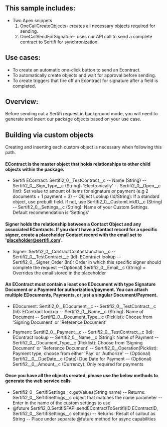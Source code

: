 ## This sample includes:

* Two Apex snippets
    1. OneCallCreateObjects- creates all necessary objects required for sending.
    2. OneCallSendForSignature- uses our API call to send a complete contract to Sertifi for synchronization.

## Use cases:

* To create an automatic one-click button to send an Econtract.
* To automatically create objects and wait for approval before sending.
* To create triggers that fire off an Econtract for signature after a field is completed.

## Overview:
Before sending out a Sertifi request in background mode, you will need to generate and insert our package objects based on your use case.

## Building via custom objects
Creating and inserting each custom object is necessary when following this path.

#### EContract is the master object that holds relationships to other child objects within the package.
- Sertifi EContract: Sertifi2_0__TestContract__c
-- Name (String)
-- Sertifi2_0__Sign_Type__c (String): 'Electronically'
-- Sertifi2_0__Open__c (Int): Set value to amount of items for signature or payment (e.g 2 documents + 1 payment = 3)
-- Object Lookup (Id/String): If a standard object, use prebuilt field. If not, use Sertifi2_0__CustomLinkID__c (String)
-- Sertifi2_0__Settings__c (String): Name of your Custom Settings. Default recommendation is 'Settings'

#### Signer holds the relationship between a Contact Object and any associated EContracts. If you don't have a Contact record for a specific signer, create a placeholder Contact record with the email set to 'placeholder@sertifi.com'.
- Signer: Sertifi2_0__ContractContactJunction__c
-- Sertifi2_0__TestContract__c (Id): EContract lookup
-- Sertifi2_0__Signer_Order (Int): Order in which this specific signer should complete the request
--(Optional) Sertifi2_0__Email__c (String) = Overrides the email stored in the placeholder

#### An EContract must contain a least one EDocument with type Signature Document or a Payment for authorization/payment. You can attach multiple EDocuments, Payments, or just a singular Document/Payment.
- EDocument: Sertifi2_0__EDocument__c
-- Sertifi2_0__TestContract__c (Id): EContract lookup
-- Sertifi2_0__Name__c (String): Name of Document
-- Sertifi2_0__Document_Type__c (Picklist): Choose from 'Signing Document' or 'Reference Document'

- Payment: Sertifi2_0__Payment__c
-- Sertifi2_0__TestContract__c (Id): EContract lookup
-- Sertifi2_0__Name__c (String): Name of Payment
-- Sertifi2_0__Document_Type__c (Picklist): Choose from 'Signing Document' or 'Reference Document'
-- Sertifi2_0__Operation(Picklist): Payment type, choose from either 'Pay' or 'Authorize'
-- (Optional) Sertifi2__0__DueDate__c (Date): Due Date for Payment
-- (Optional) Sertifi2__0__Amount__c (Currency): Only required for payments
#### Once you have all the objects created, please use the below methods to generate the web service calls

- Sertifi2_0__SertifiSettings__c.getValues(String name)
-- Returns: Sertifi2_0__SertifiSettings__c object that matches the name parameter
-- Enter in the name of the custom settings to use
- @future Sertifi2_0.SertifiSFAPI.sendEContractToSertifi(ID EContractID, Sertifi2_0__SertifiSettings__c settings)
-- Returns: Result of callout as String
-- Place under separate @future method for async capabilities